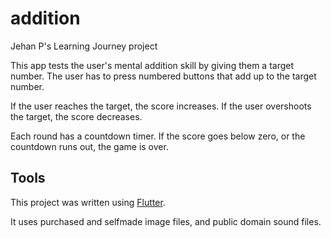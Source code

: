 # addition

Jehan P's Learning Journey project

This app tests the user's mental addition skill by giving them a target number. 
The user has to press numbered buttons that add up to the target number.

If the user reaches the target, the score increases.
If the user overshoots the target, the score decreases.

Each round has a countdown timer.
If the score goes below zero, or the countdown runs out, the game is over.

## Tools

This project was written using [Flutter](https://flutter.dev).

It uses purchased and selfmade image files, and public domain sound files.
